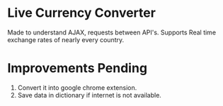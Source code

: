 # Live Currency Converter #
Made to understand AJAX, requests between API's.
Supports Real time exchange rates of nearly every country.

# Improvements Pending #
1. Convert it into google chrome extension.
2. Save data in dictionary if internet is not available.

